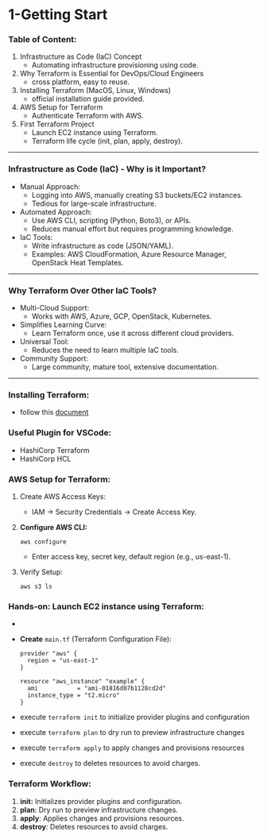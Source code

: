 # 1-Getting Start

### **Table of Content:**

1. Infrastructure as Code (IaC) Concept
   - Automating infrastructure provisioning using code.
2. Why Terraform is Essential for DevOps/Cloud Engineers
   - cross platform, easy to reuse.
3. Installing Terraform (MacOS, Linux, Windows)
   - official installation guide provided.
4. AWS Setup for Terraform
   - Authenticate Terraform with AWS.
5. First Terraform Project
   - Launch EC2 instance using Terraform.
   - Terraform life cycle (init, plan, apply, destroy).

------

### **Infrastructure as Code (IaC) - Why is it Important?**

- Manual Approach:
  - Logging into AWS, manually creating S3 buckets/EC2 instances.
  - Tedious for large-scale infrastructure.
- Automated Approach:
  - Use AWS CLI, scripting (Python, Boto3), or APIs.
  - Reduces manual effort but requires programming knowledge.
- IaC Tools:
  - Write infrastructure as code (JSON/YAML).
  - Examples: AWS CloudFormation, Azure Resource Manager, OpenStack Heat Templates.

------

### **Why Terraform Over Other IaC Tools?**

- Multi-Cloud Support:
  - Works with AWS, Azure, GCP, OpenStack, Kubernetes.
- Simplifies Learning Curve:
  - Learn Terraform once, use it across different cloud providers.
- Universal Tool:
  - Reduces the need to learn multiple IaC tools.
- Community Support:
  - Large community, mature tool, extensive documentation.

------

### **Installing Terraform:**
- follow this [document](https://developer.hashicorp.com/terraform/install)

### **Useful Plugin for VSCode:**
  - HashiCorp Terraform
  - HashiCorp HCL

### **AWS Setup for Terraform:**

1. Create AWS Access Keys:

   - IAM → Security Credentials → Create Access Key.

2. **Configure AWS CLI:**

   ```
   aws configure
   ```

   - Enter access key, secret key, default region (e.g., us-east-1).

3. Verify Setup:

   ```
   aws s3 ls
   ```

   

### **Hands-on: Launch EC2 instance using Terraform:**

- 

- **Create** `main.tf` (Terraform Configuration File):

  ```
  provider "aws" {
    region = "us-east-1"
  }
  
  resource "aws_instance" "example" {
    ami           = "ami-01816d07b1128cd2d"
    instance_type = "t2.micro"
  }
  ```
 - execute `terraform init` to initialize provider plugins and configuration
 - execute `terraform plan` to dry run to preview infrastructure changes
 - execute `terraform apply` to apply changes and provisions resources
 - execute `destroy` to deletes resources to avoid charges.

### **Terraform Workflow:**

1. **init:** Initializes provider plugins and configuration.
2. **plan**: Dry run to preview infrastructure changes.
3. **apply**: Applies changes and provisions resources.
4. **destroy**: Deletes resources to avoid charges.

